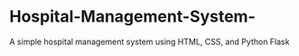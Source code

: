 # Hospital-Management-System-
A simple hospital management system using HTML, CSS, and Python Flask
